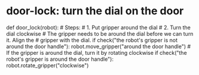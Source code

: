 # door-lock: turn the dial on the door
def door_lock(robot):
    # Steps:
    #  1.  Put gripper around the dial
    #  2.  Turn the dial clockwise
    # The gripper needs to be around the dial before we can turn it. Align the
    # gripper with the dial.
    if check("the robot's gripper is not around the door handle"):
        robot.move_gripper("around the door handle")
    # If the gripper is around the dial, turn it by rotating clockwise
    if check("the robot's gripper is around the door handle"):
        robot.rotate_gripper("clockwise")